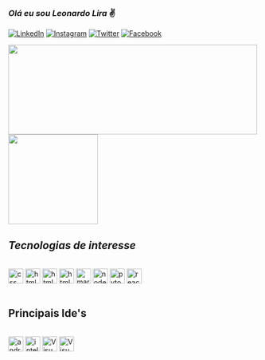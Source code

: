 ### *_Olá eu sou Leonardo Lira_* ✌️

[![LinkedIn](https://img.shields.io/badge/LinkedIn-0077B5?style=for-the-badge&logo=linkedin&logoColor=white)](https://www.linkedin.com/feed/)
[![Instagram](https://img.shields.io/badge/Instagram-E4405F?style=for-the-badge&logo=instagram&logoColor=white)](https://www.instagram.com/leonardolira18/)
[![Twitter](https://img.shields.io/badge/Twitter-1DA1F2?style=for-the-badge&logo=twitter&logoColor=white)](https://twitter.com/leonardolira18)
[![Facebook](https://img.shields.io/badge/Facebook-1877F2?style=for-the-badge&logo=facebook&logoColor=white)](https://www.facebook.com/leonardo.lira.5074)

<div aling ="left" >
 <img height="180em" width="500" src="https://github-readme-stats.vercel.app/api?username=leolira1808&show_icons=true&theme=dracula">
 <img  height="180em"  src="https://github-readme-stats.vercel.app/api/top-langs/?username=leolira1808&layout=compac&theme=dracula"    href="https://github.com/leolira1808/github-readme-stats">
</div>

## *_Tecnologias de interesse_*

<div style="display: inline_block"><br>
  <img align="center" alt="css" height="30" weight="40" mg src="https://cdn.jsdelivr.net/gh/devicons/devicon/icons/css3/css3-original.svg" />          
  <img align="center" alt="html5" height="30" weight="40" img src="https://cdn.jsdelivr.net/gh/devicons/devicon/icons/html5/html5-original.svg" /> 
   <img align="center" alt="html5" height="30" weight="40" img src="https://cdn.jsdelivr.net/gh/devicons/devicon/icons/java/java-original.svg"/>   
  <img align="center" alt="html5" height="30" weight="40" img src="https://cdn.jsdelivr.net/gh/devicons/devicon/icons/javascript/javascript-original.svg" />           
  <img align="center" alt="markdown" height="30" weight="40" img src="https://cdn.jsdelivr.net/gh/devicons/devicon/icons/markdown/markdown-original.svg" />           
  <img align="center" alt="node.js" height="30" weight="40" img src="https://cdn.jsdelivr.net/gh/devicons/devicon/icons/nodejs/nodejs-original.svg" />           
  <img align="center" alt="pyton" height="30" weight="40" img src="https://cdn.jsdelivr.net/gh/devicons/devicon/icons/python/python-original.svg" />           
  <img align="center" alt="react" height="30" weight="40" img src="https://cdn.jsdelivr.net/gh/devicons/devicon/icons/react/react-original.svg" />
</div>
<br>

## Principais Ide's


<div style="display: inline_block"><br>
  <img align="center"  height="30" weight="40" alt="android studio" img src="https://cdn.jsdelivr.net/gh/devicons/devicon/icons/androidstudio/androidstudio-original.svg">
   <img align="center" height="30" weight="40" alt="intellij" img src="https://cdn.jsdelivr.net/gh/devicons/devicon/icons/intellij/intellij-original.svg">
  <img align="center" height="30" weight="40" alt="Visual code" img src="https://cdn.jsdelivr.net/gh/devicons/devicon/icons/vscode/vscode-original.svg">
   <img align="center" height="30" weight="40" alt="Visual code" img src="https://user-images.githubusercontent.com/97995984/184971513-c7963c26-26f3-4c18-b1e7-0f6a66fb0061.svg">
</div>

